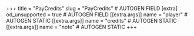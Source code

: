 +++
title = "PayCredits"
slug = "PayCredits" # AUTOGEN FIELD
[extra]
od_unsupported = true # AUTOGEN FIELD
[[extra.args]]
name = "player" # AUTOGEN STATIC
[[extra.args]]
name = "credits" # AUTOGEN STATIC
[[extra.args]]
name = "note" # AUTOGEN STATIC
+++